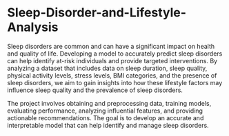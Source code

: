 # Sleep-Disorder-and-Lifestyle-Analysis

Sleep disorders are common and can have a significant impact on health and quality of life. Developing a model to accurately predict sleep disorders can help identify at-risk individuals and provide targeted interventions. By analyzing a dataset that includes data on sleep duration, sleep quality, physical activity levels, stress levels, BMI categories, and the presence of sleep disorders, we aim to gain insights into how these lifestyle factors may influence sleep quality and the prevalence of sleep disorders.  

The project involves obtaining and preprocessing data, training models, evaluating performance, analyzing influential features, and providing actionable recommendations. The goal is to develop an accurate and interpretable model that can help identify and manage sleep disorders.
